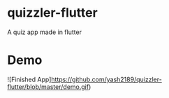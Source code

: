 # quizzler-flutter
A quiz app made in flutter

# Demo
![Finished App]https://github.com/yash2189/quizzler-flutter/blob/master/demo.gif)
